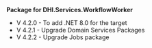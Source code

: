 **Package for DHI.Services.WorkflowWorker**

- V 4.2.0 - To add .NET 8.0 for the target
- V 4.2.1 - Upgrade Domain Services Packages
- V 4.2.2 - Upgrade Jobs package